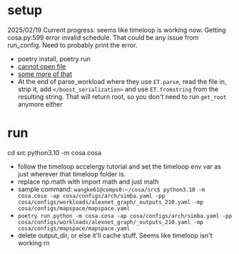 # setup
2025/02/19 Current progress: seems like timeloop is working now. Getting cosa.py:599 error invalid schedule. That could be any issue from run_config. Need to probably print the error. 
- poetry install, poetry run
- [cannot open file](https://stackoverflow.com/questions/480764/linux-error-while-loading-shared-libraries-cannot-open-shared-object-file-no-s)
- [some more of that](https://forum.cardano.org/t/error-cardano-node-error-while-loading-shared-libraries-libsodium-so-23-cannot-open-shared-object-file-no-such-file-or-directory/39820/2)
- At the end of parse_workload where they use `ET.parse`, read the file in, strip it, add `</boost_serialization>` and use `ET.fromstring` from the resulting string. That will return root, so you don't need to run `get_root` anymore either

# run

cd src
python3.10 -m cosa.cosa

- follow the timeloop accelergy tutorial and set the timeloop env var as just wherever that timeloop folder is.
- replace np.math with import math and just math
- sample command: `wangke61@comps0:~/cosa/src$ python3.10 -m cosa.cosa -ap cosa/configs/arch/simba.yaml -pp cosa/configs/workloads/alexnet_graph/_outputs_210.yaml -mp cosa/configs/mapspace/mapspace.yaml`
- `poetry run python -m cosa.cosa -ap cosa/configs/arch/simba.yaml -pp cosa/configs/workloads/alexnet_graph/_outputs_210.yaml -mp cosa/configs/mapspace/mapspace.yaml`
- delete output_dir, or else it'll cache stuff. Seems like timeloop isn't working rn